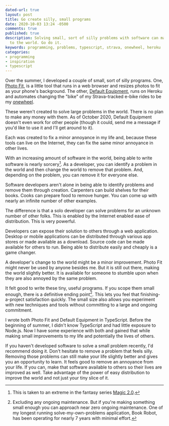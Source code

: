 ```yaml
---
dated-url: true
layout: post
title: Go create silly, small programs
date: 2020-10-03 13:24 -0500
comments: true
published: true
description: Solving small, sort of silly problems with software can make tiny improvements
  to the world. Go do it.
keywords: programming, problems, typescript, strava, onewheel, heroku
categories:
- programming
- inspiration
- typescript
---
```


Over the summer, I developed a couple of small, sort of silly programs.
One, [Photo Fit](https://jakemccrary.com/experiments/photo-fit/), is a little tool that runs in a web browser and resizes photos to fit as your phone's background.
The other, [Default Equipment](https://default-equipment.herokuapp.com/), runs on Heroku and automates changing the "bike" of my Strava-tracked e-bike rides to be my [onewheel](https://onewheel.com/).

These weren't created to solve large problems in the world.
There is no plan to make any money with them.
As of October 2020, Default Equipment doesn't even work for other people (though it could, send me a message if you'd like to use it and I'll get around to it).

Each was created to fix a minor annoyance in my life and, because these tools can live on the Internet, they can fix the same minor annoyance in other lives.

With an increasing amount of software in the world, being able to write software is nearly sorcery[^1].
As a developer, you can identify a problem in the world and then change the world to remove that problem.
And, depending on the problem, you can remove it for everyone else.

Software developers aren't alone in being able to identify problems and remove them through creation.
Carpenters can build shelves for their books.
Cooks can prepare food to remove hunger.
You can come up with nearly an infinite number of other examples.

The difference is that a solo developer can solve problems for an unknown number of other folks.
This is enabled by the Internet enabled ease of distribution.
This is very powerful.

Developers can expose their solution to others through a web application.
Desktop or mobile applications can be distributed through various app stores or made available as a download.
Source code can be made available for others to run.
Being able to distribute easily and cheaply is a game changer.

A developer's change to the world might be a minor improvement.
Photo Fit might never be used by anyone besides me.
But it is still out there, making the world slightly better.
It is available for someone to stumble upon when they are also annoyed by the same problem.

It felt good to write these tiny, useful programs.
If you scope them small enough, there is a definitive ending point[^2].
This lets you feel that finishing-a-project satisfaction quickly.
The small size also allows you experiment with new techniques and tools without committing to a large and ongoing commitment.

I wrote both Photo Fit and Default Equipment in TypeScript.
Before the beginning of summer, I didn't know TypeScript and had little exposure to Node.js.
Now I have some experience with both and gained that while making small improvements to my life and potentially the lives of others.

If you haven't developed software to solve a small problem recently, I'd recommend doing it.
Don't hesitate to remove a problem that feels silly.
Removing those problems can still make your life slightly better and gives you an opportunity to learn.
It feels good to remove an annoyance from your life.
If you can, make that software available to others so their lives are improved as well.
Take advantage of the power of easy distribution to improve the world and not just your tiny slice of it.

[^1]: This is taken to an extreme in the fantasy series [Magic 2.0](https://www.goodreads.com/series/131379-magic-2-0).

[^2]: Excluding any ongoing maintenance. But if you're making something small enough you can approach near zero ongoing maintenance. One of my longest running solve-my-own-problems application, Book Robot, has been operating for nearly 7 years with minimal effort.

